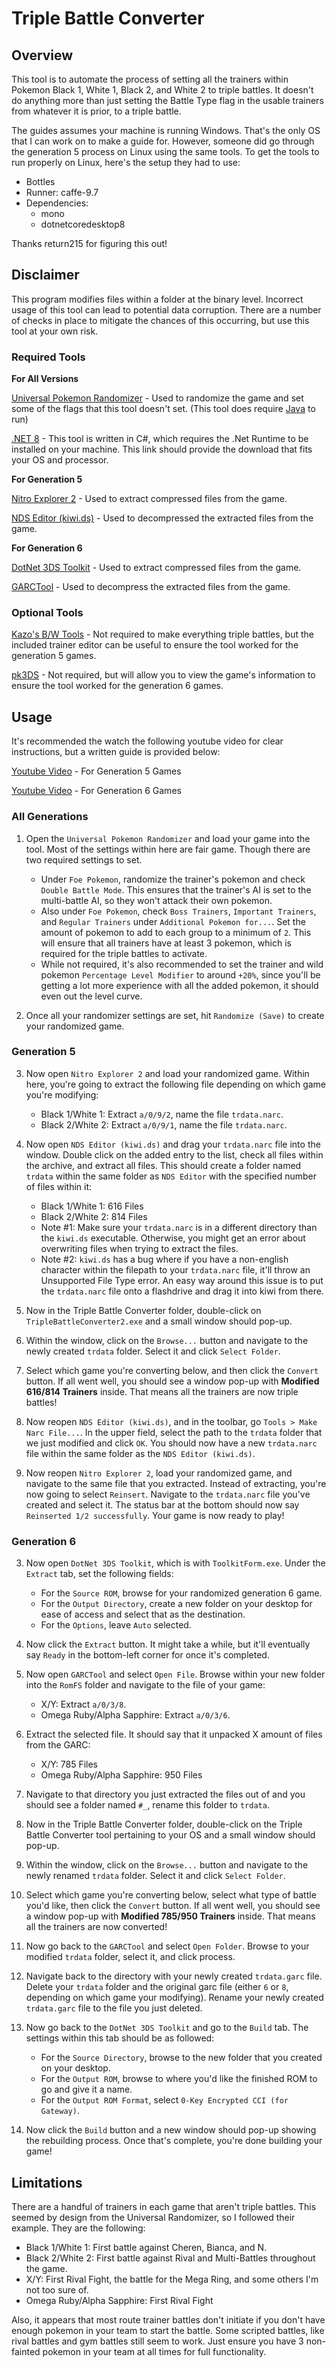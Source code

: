 # Triple Battle Converter

## Overview

This tool is to automate the process of setting all the trainers within Pokemon Black 1, White 1, Black 2, and White 2 to triple battles. It doesn't do anything more than just setting the Battle Type flag in the usable trainers from whatever it is prior, to a triple battle.

The guides assumes your machine is running Windows. That's the only OS that I can work on to make a guide for. However, someone did go through the generation 5 process on Linux using the same tools. To get the tools to run properly on Linux, here's the setup they had to use:
- Bottles
- Runner: caffe-9.7
- Dependencies:
    - mono
    - dotnetcoredesktop8

Thanks return215 for figuring this out!

## Disclaimer

This program modifies files within a folder at the binary level. Incorrect usage of this tool can lead to potential data corruption. There are a number of checks in place to mitigate the chances of this occurring, but use this tool at your own risk.

### Required Tools

**For All Versions**

[Universal Pokemon Randomizer](https://github.com/Ajarmar/universal-pokemon-randomizer-zx/releases) - Used to randomize the game and set some of the flags that this tool doesn't set. (This tool does require [Java](https://www.oracle.com/java/technologies/downloads/#java22) to run)

[.NET 8](https://dotnet.microsoft.com/en-us/download) - This tool is written in C#, which requires the .Net Runtime to be installed on your machine. This link should provide the download that fits your OS and processor.

**For Generation 5**

[Nitro Explorer 2](https://projectpokemon.org/home/files/file/2070-nitro-explorer/) - Used to extract compressed files from the game.

[NDS Editor (kiwi.ds)](https://projectpokemon.org/home/files/file/2073-nds-editor-kiwids/) - Used to decompressed the extracted files from the game.

**For Generation 6**

[DotNet 3DS Toolkit](https://github.com/evandixon/DotNet3dsToolkit/releases/tag/1.4.6) - Used to extract compressed files from the game.

[GARCTool](https://github.com/kwsch/GARCTool/releases/tag/1.3a) - Used to decompress the extracted files from the game.

### Optional Tools

[Kazo's B/W Tools](https://projectpokemon.org/home/forums/topic/13424-kazos-bw-tools/) - Not required to make everything triple battles, but the included trainer editor can be useful to ensure the tool worked for the generation 5 games.

[pk3DS](https://projectpokemon.org/home/forums/topic/34377-pk3ds-pok%C3%A9mon-3ds-rom-editor-and-randomizer/) - Not required, but will allow you to view the game's information to ensure the tool worked for the generation 6 games.

## Usage

It's recommended the watch the following youtube video for clear instructions, but a written guide is provided below:

[Youtube Video](https://www.youtube.com/watch?v=u3LQNY04gO8&lc) - For Generation 5 Games

[Youtube Video](https://www.youtube.com/watch?v=BiT1Pt8SW08) - For Generation 6 Games

### All Generations

1. Open the `Universal Pokemon Randomizer` and load your game into the tool. Most of the settings within here are fair game. Though there are two required settings to set.
   - Under `Foe Pokemon`, randomize the trainer's pokemon and check `Double Battle Mode`. This ensures that the trainer's AI is set to the multi-battle AI, so they won't attack their own pokemon.
   - Also under `Foe Pokemon`, check `Boss Trainers`, `Important Trainers`, and `Regular Trainers` under `Additional Pokemon for...`. Set the amount of pokemon to add to each group to a minimum of `2`. This will ensure that all trainers have at least 3 pokemon, which is required for the triple battles to activate.
   - While not required, it's also recommended to set the trainer and wild pokemon `Percentage Level Modifier` to around `+20%`, since you'll be getting a lot more experience with all the added pokemon, it should even out the level curve.

2. Once all your randomizer settings are set, hit `Randomize (Save)` to create your randomized game.

### Generation 5

3. Now open `Nitro Explorer 2` and load your randomized game. Within here, you're going to extract the following file depending on which game you're modifying:
    - Black 1/White 1: Extract `a/0/9/2`, name the file `trdata.narc`.
    - Black 2/White 2: Extract `a/0/9/1`, name the file `trdata.narc`.

4. Now open `NDS Editor (kiwi.ds)` and drag your `trdata.narc` file into the window. Double click on the added entry to the list, check all files within the archive, and extract all files. This should create a folder named `trdata` within the same folder as `NDS Editor` with the specified number of files within it:
    - Black 1/White 1: 616 Files
    - Black 2/White 2: 814 Files
    - Note #1: Make sure your `trdata.narc` is in a different directory than the `kiwi.ds` executable. Otherwise, you might get an error about overwriting files when trying to extract the files.
    - Note #2: `kiwi.ds` has a bug where if you have a non-english character within the filepath to your `trdata.narc` file, it'll throw an Unsupported File Type error. An easy way around this issue is to put the `trdata.narc` file onto a flashdrive and drag it into kiwi from there.

5. Now in the Triple Battle Converter folder, double-click on `TripleBattleConverter2.exe` and a small window should pop-up.

6. Within the window, click on the `Browse...` button and navigate to the newly created `trdata` folder. Select it and click `Select Folder`.

7. Select which game you're converting below, and then click the `Convert` button.
   If all went well, you should see a window pop-up with **Modified 616/814 Trainers** inside. That means all the trainers are now triple battles!

8. Now reopen `NDS Editor (kiwi.ds)`, and in the toolbar, go `Tools > Make Narc File...`. In the upper field, select the path to the `trdata` folder that we just modified and click `OK`. You should now have a new `trdata.narc` file within the same folder as the `NDS Editor (kiwi.ds)`.

9. Now reopen `Nitro Explorer 2`, load your randomized game, and navigate to the same file that you extracted. Instead of extracting, you're now going to select `Reinsert`. Navigate to the `trdata.narc` file you've created and select it. The status bar at the bottom should now say `Reinserted 1/2 successfully`. Your game is now ready to play!

### Generation 6

3. Now open `DotNet 3DS Toolkit`, which is with `ToolkitForm.exe`. Under the `Extract` tab, set the following fields:
    - For the `Source ROM`, browse for your randomized generation 6 game.
    - For the `Output Directory`, create a new folder on your desktop for ease of access and select that as the destination.
    - For the `Options`, leave `Auto` selected.

4. Now click the `Extract` button. It might take a while, but it'll eventually say `Ready` in the bottom-left corner for once it's completed.

5. Now open `GARCTool` and select `Open File`. Browse within your new folder into the `RomFS` folder and navigate to the file of your game:
    - X/Y: Extract `a/0/3/8`.
    - Omega Ruby/Alpha Sapphire: Extract `a/0/3/6`.

6. Extract the selected file. It should say that it unpacked X amount of files from the GARC:
    - X/Y: 785 Files
    - Omega Ruby/Alpha Sapphire: 950 Files

7. Navigate to that directory you just extracted the files out of and you should see a folder named `#_`, rename this folder to `trdata`.

8. Now in the Triple Battle Converter folder, double-click on the Triple Battle Converter tool pertaining to your OS and a small window should pop-up.

9. Within the window, click on the `Browse...` button and navigate to the newly renamed `trdata` folder. Select it and click `Select Folder`.

10. Select which game you're converting below, select what type of battle you'd like, then click the `Convert` button.
   If all went well, you should see a window pop-up with **Modified 785/950 Trainers** inside. That means all the trainers are now converted!

11. Now go back to the `GARCTool` and select `Open Folder`. Browse to your modified `trdata` folder, select it, and click process.

12. Navigate back to the directory with your newly created `trdata.garc` file. Delete your `trdata` folder and the original garc file (either `6` or `8`, depending on which game your modifying). Rename your newly created `trdata.garc` file to the file you just deleted.

13. Now go back to the `DotNet 3DS Toolkit` and go to the `Build` tab. The settings within this tab should be as followed:
    - For the `Source Directory`, browse to the new folder that you created on your desktop.
    - For the `Output ROM`, browse to where you'd like the finished ROM to go and give it a name.
    - For the `Output ROM Format`, select `0-Key Encrypted CCI (for Gateway)`.

14. Now click the `Build` button and a new window should pop-up showing the rebuilding process. Once that's complete, you're done building your game!

## Limitations

There are a handful of trainers in each game that aren't triple battles. This seemed by design from the Universal Randomizer, so I followed their example. They are the following:

- Black 1/White 1: First battle against Cheren, Bianca, and N.
- Black 2/White 2: First battle against Rival and Multi-Battles throughout the game.
- X/Y: First Rival Fight, the battle for the Mega Ring, and some others I'm not too sure of.
- Omega Ruby/Alpha Sapphire: First Rival Fight

Also, it appears that most route trainer battles don't initiate if you don't have enough pokemon in your team to start the battle. Some scripted battles, like rival battles and gym battles still seem to work. Just ensure you have 3 non-fainted pokemon in your team at all times for full functionality.